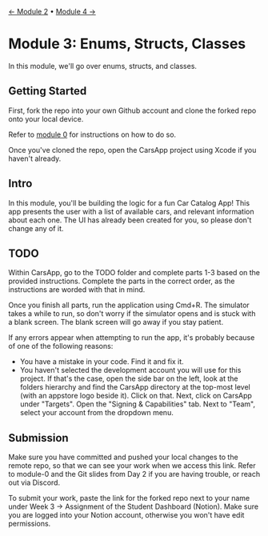 [← Module 2](https://github.com/gtiosclub/bootcamp-module-2) • [Module 4 →](https://github.com/gtiosclub/bootcamp-module-4)

# Module 3: Enums, Structs, Classes


In this module, we'll go over enums, structs, and classes.

## Getting Started

First, fork the repo into your own Github account and clone the forked
repo onto your local device.

Refer to [module 0](https://github.com/gtiosclub/bootcamp-module-0) for
instructions on how to do so.

Once you've cloned the repo, open the CarsApp project using Xcode if you
haven't already.

## Intro

In this module, you'll be building the logic for a fun Car Catalog App! This app presents the user with a list of available cars, and relevant information about each one. The UI has already been created for you, so please don't change any of it.

## TODO

Within CarsApp, go to the TODO folder and complete parts 1-3 based on the provided instructions. Complete the parts in the correct order, as the instructions are worded with that in mind.

Once you finish all parts, run the application using Cmd+R. The simulator takes a while to run, so don't worry if the simulator opens and is stuck with a blank screen. The blank screen will go away if you stay patient.

If any errors appear when attempting to run the app, it's probably because of one of the following reasons:
- You have a mistake in your code. Find it and fix it.
- You haven't selected the development account you will use for this project. If that's the case, open the side bar on the left, look at the folders hierarchy and find the CarsApp directory at the top-most level (with an appstore logo beside it). Click on that. Next, click on CarsApp under "Targets". Open the "Signing & Capabilities" tab. Next to "Team", select your account from the dropdown menu.

## Submission

Make sure you have committed and pushed your local changes to the remote repo, so that we can see your work when we access this link. Refer to module-0 and the Git slides from Day 2 if you are having trouble, or reach out via Discord.

To submit your work, paste the link for the forked repo next to your name under Week 3 &rarr; Assignment of the Student Dashboard (Notion). Make sure you are logged into your Notion account, otherwise you won't have edit permissions.
